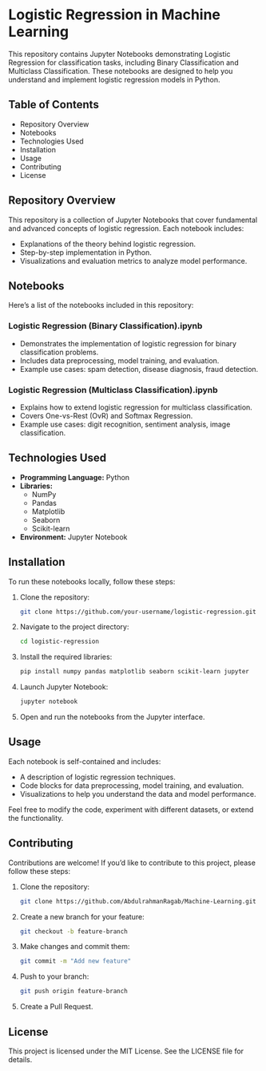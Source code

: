 # Logistic Regression in Machine Learning

This repository contains Jupyter Notebooks demonstrating Logistic Regression for classification tasks, including Binary Classification and Multiclass Classification. These notebooks are designed to help you understand and implement logistic regression models in Python.

## Table of Contents
- Repository Overview
- Notebooks
- Technologies Used
- Installation
- Usage
- Contributing
- License

## Repository Overview
This repository is a collection of Jupyter Notebooks that cover fundamental and advanced concepts of logistic regression. Each notebook includes:

- Explanations of the theory behind logistic regression.
- Step-by-step implementation in Python.
- Visualizations and evaluation metrics to analyze model performance.

## Notebooks
Here’s a list of the notebooks included in this repository:

### Logistic Regression (Binary Classification).ipynb
- Demonstrates the implementation of logistic regression for binary classification problems.
- Includes data preprocessing, model training, and evaluation.
- Example use cases: spam detection, disease diagnosis, fraud detection.

### Logistic Regression (Multiclass Classification).ipynb
- Explains how to extend logistic regression for multiclass classification.
- Covers One-vs-Rest (OvR) and Softmax Regression.
- Example use cases: digit recognition, sentiment analysis, image classification.

## Technologies Used
- **Programming Language:** Python
- **Libraries:**
  - NumPy
  - Pandas
  - Matplotlib
  - Seaborn
  - Scikit-learn
- **Environment:** Jupyter Notebook

## Installation
To run these notebooks locally, follow these steps:

1. Clone the repository:
   ```bash
   git clone https://github.com/your-username/logistic-regression.git
   ```
2. Navigate to the project directory:
   ```bash
   cd logistic-regression
   ```
3. Install the required libraries:
   ```bash
   pip install numpy pandas matplotlib seaborn scikit-learn jupyter
   ```
4. Launch Jupyter Notebook:
   ```bash
   jupyter notebook
   ```
5. Open and run the notebooks from the Jupyter interface.

## Usage
Each notebook is self-contained and includes:
- A description of logistic regression techniques.
- Code blocks for data preprocessing, model training, and evaluation.
- Visualizations to help you understand the data and model performance.

Feel free to modify the code, experiment with different datasets, or extend the functionality.

## Contributing
Contributions are welcome! If you’d like to contribute to this project, please follow these steps:

1. Clone the repository:
   ```bash
   git clone https://github.com/AbdulrahmanRagab/Machine-Learning.git
   ```
2. Create a new branch for your feature:
   ```bash
   git checkout -b feature-branch
   ```
3. Make changes and commit them:
   ```bash
   git commit -m "Add new feature"
   ```
4. Push to your branch:
   ```bash
   git push origin feature-branch
   ```
5. Create a Pull Request.

## License
This project is licensed under the MIT License. See the LICENSE file for details.

